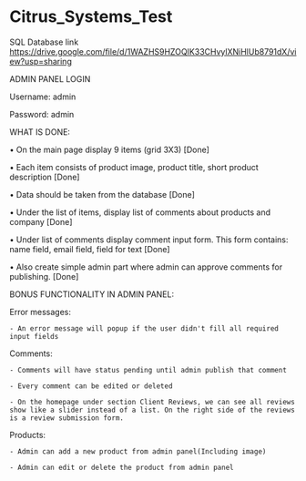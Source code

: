 # Citrus_Systems_Test

SQL Database link https://drive.google.com/file/d/1WAZHS9HZOQIK33CHvylXNiHlUb8791dX/view?usp=sharing


ADMIN PANEL LOGIN
 
 Username: admin
 
 Password: admin
 
 
WHAT IS DONE:
  
  •    On the main page display 9 items (grid 3X3) [Done]
  
  •    Each item consists of product image, product title, short product description [Done]
  
  •    Data should be taken from the database [Done]
  
  •    Under the list of items, display list of comments about products and company [Done]
  
  •    Under list of comments display comment input form. This form contains: name field, email field, field for text [Done]
  
  •    Also create simple admin part where admin can approve comments for publishing. [Done]
  
  
  
  
BONUS FUNCTIONALITY IN ADMIN PANEL:


  Error messages:
  
    - An error message will popup if the user didn't fill all required input fields
    
    
  Comments:
  
    - Comments will have status pending until admin publish that comment
    
    - Every comment can be edited or deleted
    
    - On the homepage under section Client Reviews, we can see all reviews show like a slider instead of a list. On the right side of the reviews is a review submission form.
    
    
    
   Products:
   
    - Admin can add a new product from admin panel(Including image)
    
    - Admin can edit or delete the product from admin panel
    
    
